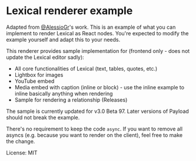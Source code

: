 # Lexical renderer example

Adapted from [@AlessioGr](https://github.com/AlessioGr)'s work. This is an example of what you can implement to render Lexical as React nodes. You're expected to modify the example yourself and adapt this to your needs.

This renderer provides sample implementation for (frontend only - does not update the Lexical editor sadly):
- All core functionalities of Lexical (text, tables, quotes, etc.)
- Lightbox for images
- YouTube embed
- Media embed with caption (inline or block) - use the inline example to inline basically anything when rendering
- Sample for rendering a relationship (Releases)

The sample is currently updated for v3.0 Beta 97. Later versions of Payload should not break the example.

There's no requirement to keep the code `async`. If you want to remove all asyncs (e.g. because you want to render on the client), feel free to make the change.

License: MIT
